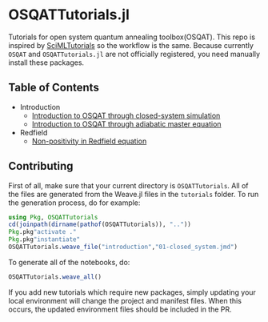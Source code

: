 # OSQATTutorials.jl
Tutorials for open system quantum annealing toolbox(OSQAT). This repo is inspired by [SciMLTutorials](https://github.com/SciML/SciMLTutorials.jl) so the workflow is the same. Because currently `OSQAT` and `OSQATTutorials.jl` are not officially registered, you need manually install these packages.

## Table of Contents

- Introduction
  - [Introduction to OSQAT through closed-system simulation](https://htmlpreview.github.io/?https://github.com/USCqserver/OSQATTutorials.jl/blob/master/html/introduction/01-closed_system.html)
  - [Introduction to OSQAT through adiabatic master equation](https://htmlpreview.github.io/?https://github.com/USCqserver/OSQATTutorials.jl/blob/master/html/introduction/02-single_qubit_ame.html)
- Redfield
  - [Non-positivity in Redfield equation](https://htmlpreview.github.io/?https://github.com/USCqserver/OSQATTutorials.jl/blob/master/html/redfield/01-non_positivity_redfield.html)

## Contributing

First of all, make sure that your current directory is `OSQATTutorials`. All
of the files are generated from the Weave.jl files in the `tutorials` folder.
To run the generation process, do for example:

```julia
using Pkg, OSQATTutorials
cd(joinpath(dirname(pathof(OSQATTutorials)), ".."))
Pkg.pkg"activate ."
Pkg.pkg"instantiate"
OSQATTutorials.weave_file("introduction","01-closed_system.jmd")
```

To generate all of the notebooks, do:

```julia
OSQATTutorials.weave_all()
```

If you add new tutorials which require new packages, simply updating your local
environment will change the project and manifest files. When this occurs, the
updated environment files should be included in the PR.
